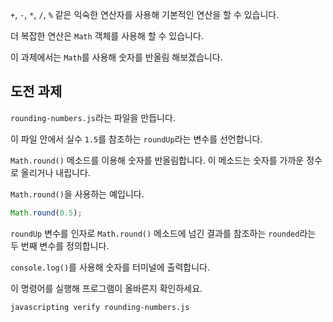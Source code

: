 `+`, `-`, `*`, `/`, `%` 같은 익숙한 연산자를 사용해 기본적인 연산을 할 수 있습니다.

더 복잡한 연산은 `Math` 객체를 사용해 할 수 있습니다.

이 과제에서는 `Math`를 사용해 숫자를 반올림 해보겠습니다.

## 도전 과제

`rounding-numbers.js`라는 파일을 만듭니다.

이 파일 안에서 실수 `1.5`를 참조하는 `roundUp`라는 변수를 선언합니다.

`Math.round()` 메소드를 이용해 숫자를 반올림합니다. 이 메소드는 숫자를 가까운 정수로 올리거나 내립니다.

`Math.round()`을 사용하는 예입니다.

```js
Math.round(0.5);
```

`roundUp` 변수를 인자로 `Math.round()` 메소드에 넘긴 결과를 참조하는 `rounded`라는 두 번째 변수를 정의합니다.

`console.log()`를 사용해 숫자를 터미널에 출력합니다.

이 명령어를 실행해 프로그램이 올바른지 확인하세요.

```bash
javascripting verify rounding-numbers.js
```
